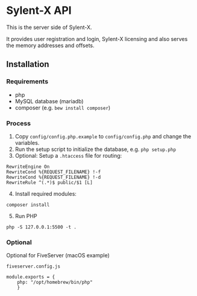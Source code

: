 # Sylent-X API

This is the server side of Sylent-X.

It provides user registration and login, Sylent-X licensing and also serves the memory addresses and offsets.

## Installation

### Requirements

- php
- MySQL database (mariadb)
- composer (e.g. ``bew install composer``)

### Process

1. Copy ``config/config.php.example`` to ``config/config.php`` and change the variables.
2. Run the setup script to initialize the database, e.g. ``php setup.php``
3. Optional: Setup a ``.htaccess`` file for routing:

```
RewriteEngine On
RewriteCond %{REQUEST_FILENAME} !-f
RewriteCond %{REQUEST_FILENAME} !-d
RewriteRule ^(.*)$ public/$1 [L]
```

4. Install required modules:

```
composer install
```

5. Run PHP

```
php -S 127.0.0.1:5500 -t .
```

### Optional

Optional for FiveServer (macOS example)

``fiveserver.config.js``

```
module.exports = {
    php: "/opt/homebrew/bin/php"
    }
```